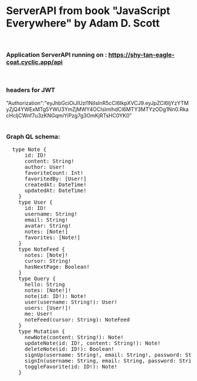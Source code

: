 # ServerAPI from book "JavaScript Everywhere" by Adam D. Scott
<br>

### Application ServerAPI running on : https://shy-tan-eagle-coat.cyclic.app/api
</br>  

### headers for JWT
"Authorization":"eyJhbGciOiJIUzI1NiIsInR5cCI6IkpXVCJ9.eyJpZCI6IjYzYTMyZjQ4YWExMTg5YWU3YmZjMWY4OCIsImlhdCI6MTY3MTYzODg1Nn0.RkacHcljCWnf7u3zKNGqmiYiPzg7g3OmKjRTsHC0YK0"  
</br>  


### Graph QL schema:
<pre>
  type Note {
      id: ID!
      content: String!
      author: User!
      favoriteCount: Int!
      favoritedBy: [User!]
      createdAt: DateTime!
      updatedAt: DateTime!
    }
    type User {
      id: ID!
      username: String!
      email: String!
      avatar: String!
      notes: [Note!]
      favorites: [Note!]
    }
    type NoteFeed {
      notes: [Note]!
      cursor: String!
      hasNextPage: Boolean!
    }
    type Query {
      hello: String
      notes: [Note!]!
      note(id: ID!): Note!
      user(username: String!): User!
      users: [User!]!
      me: User!
      noteFeed(cursor: String): NoteFeed
    }
    type Mutation {
      newNote(content: String!): Note!
      updateNote(id: ID!, content: String!): Note!
      deleteNote(id: ID!): Boolean!
      signUp(username: String!, email: String!, password: String!): String!
      signIn(username: String, email: String, password: String!): String!
      toggleFavorite(id: ID!): Note!
    }
    </pre>
